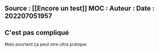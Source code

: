 Source : [[Encore un test]]
MOC : 
Auteur : 
Date : 202207051957
---

## C'est pas compliqué
Mais pourtant ça peut etre ultra pratique